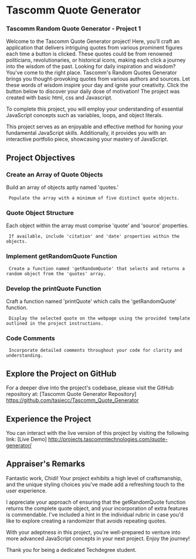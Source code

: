 # Tascomm Quote Generator
### Tascomm Random Quote Generator - Project 1

Welcome to the Tascomm Quote Generator project! Here, you'll craft an application that delivers intriguing quotes from various prominent figures each time a button is clicked. These quotes could be from renowned politicians, revolutionaries, or historical icons, making each click a journey into the wisdom of the past.
Looking for daily inspiration and wisdom? You've come to the right place. Tascomm's Random Quotes Generator brings you thought-provoking quotes from various authors and sources. Let these words of wisdom inspire your day and ignite your creativity. Click the button below to discover your daily dose of motivation!
The project was created with basic html, css and Javascript.

To complete this project, you will employ your understanding of essential JavaScript concepts such as variables, loops, and object literals.

This project serves as an enjoyable and effective method for honing your fundamental JavaScript skills. Additionally, it provides you with an interactive portfolio piece, showcasing your mastery of JavaScript.

## Project Objectives
### Create an Array of Quote Objects

 Build an array of objects aptly named 'quotes.'

     Populate the array with a minimum of five distinct quote objects.

### Quote Object Structure

 Each object within the array must comprise 'quote' and 'source' properties.

     If available, include 'citation' and 'date' properties within the objects.

### Implement getRandomQuote Function

     Create a function named 'getRandomQuote' that selects and returns a random object from the 'quotes' array.

### Develop the printQuote Function

 Craft a function named 'printQuote' which calls the 'getRandomQuote' function.

     Display the selected quote on the webpage using the provided template outlined in the project instructions.

### Code Comments

     Incorporate detailed comments throughout your code for clarity and understanding.

## Explore the Project on GitHub

For a deeper dive into the project's codebase, please visit the GitHub repository at: [Tascomm Quote Generator Repository] https://github.com/tasiecc/Tascomm_Quote_Generator

## Experience the Project

You can interact with the live version of this project by visiting the following link: [Live Demo] http://projects.tascommtechnologies.com/quote-generator/


## Appraiser's Remarks

Fantastic work, Chidi! Your project exhibits a high level of craftsmanship, and the unique styling choices you've made add a refreshing touch to the user experience.

I appreciate your approach of ensuring that the getRandomQuote function returns the complete quote object, and your incorporation of extra features is commendable. I've included a hint in the individual rubric in case you'd like to explore creating a randomizer that avoids repeating quotes.

With your adeptness in this project, you're well-prepared to venture into more advanced JavaScript concepts in your next project. Enjoy the journey!

Thank you for being a dedicated Techdegree student.
